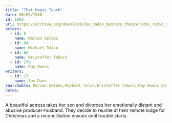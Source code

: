 ```yaml
---
title: "That Magic Touch"
date: 06/09/1980
id: 1092
url: https://archive.org/download/cbs_radio_mystery_theater/cbs_radio_mystery_theater-1051-1100.zip/cbs_radio_mystery_theater-1051-1100%2Fcbsrmt_1092_that_magic_touch.mp3
actors:  
  - id: 6
    name: Marian Seldes  
  - id: 84
    name: Michael Tolan  
  - id: 66
    name: Kristoffer Tabori  
  - id: 279
    name: Ray Owens
writers:  
  - id: 13
    name: Sam Dann
searchable: Marian Seldes,Michael Tolan,Kristoffer Tabori,Ray Owens Sam Dann
notes:  
---
```

A beautiful actress takes her son and divorces her emotionally distant and abusive producer-husband. They decide to reunite at their remote lodge for Christmas and a reconcilliation ensues until trouble starts.